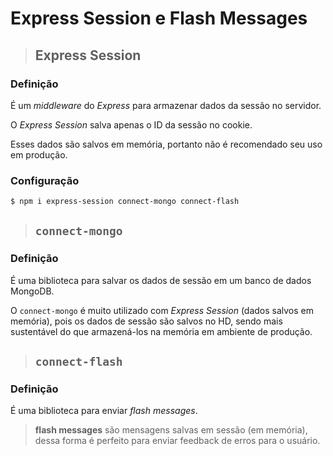 # Express Session e Flash Messages

> ## **Express Session**

### **Definição**

É um *middleware* do *Express* para armazenar dados da sessão no servidor.

O *Express Session* salva apenas o ID da sessão no cookie.

Esses dados são salvos em memória, portanto não é recomendado seu uso em produção.

### **Configuração**

```sh
$ npm i express-session connect-mongo connect-flash
```

> ## `connect-mongo`

### **Definição**

É uma biblioteca para salvar os dados de sessão em um banco de dados MongoDB.

O `connect-mongo` é muito utilizado com *Express Session* (dados salvos em memória), pois os dados de sessão são salvos no HD, sendo mais sustentável do que armazená-los na memória em ambiente de produção.

> ## `connect-flash`

### **Definição**

É uma biblioteca para enviar *flash messages*.

> **flash messages** são mensagens salvas em sessão (em memória), dessa forma é perfeito para enviar feedback de erros para o usuário.